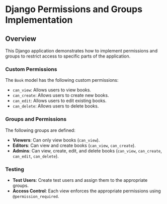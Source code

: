 # Django Permissions and Groups Implementation

## Overview
This Django application demonstrates how to implement permissions and groups to restrict access to specific parts of the application.

### Custom Permissions
The `Book` model has the following custom permissions:
- `can_view`: Allows users to view books.
- `can_create`: Allows users to create new books.
- `can_edit`: Allows users to edit existing books.
- `can_delete`: Allows users to delete books.

### Groups and Permissions
The following groups are defined:
- **Viewers**: Can only view books (`can_view`).
- **Editors**: Can view and create books (`can_view`, `can_create`).
- **Admins**: Can view, create, edit, and delete books (`can_view`, `can_create`, `can_edit`, `can_delete`).

### Testing
- **Test Users**: Create test users and assign them to the appropriate groups.
- **Access Control**: Each view enforces the appropriate permissions using `@permission_required`.
